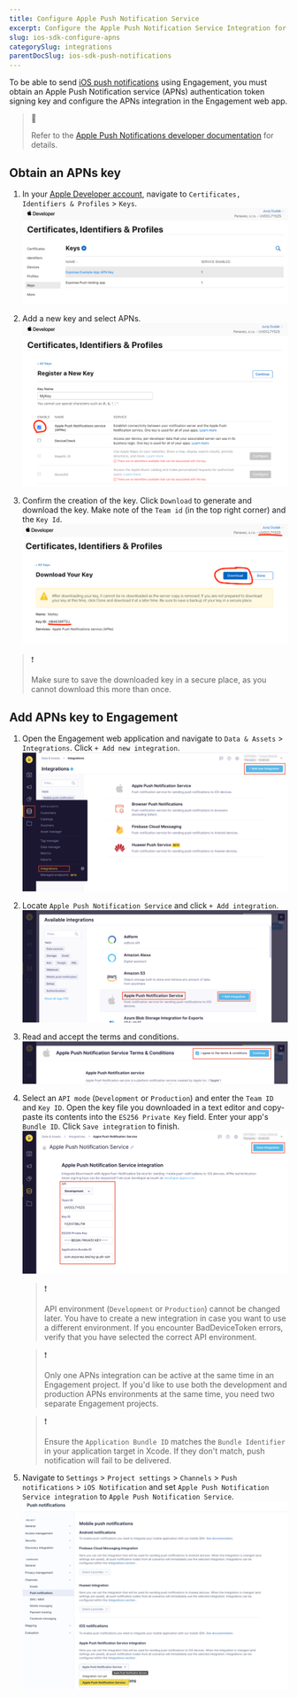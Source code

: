 ```yaml
---
title: Configure Apple Push Notification Service
excerpt: Configure the Apple Push Notification Service Integration for Engagement
slug: ios-sdk-configure-apns
categorySlug: integrations
parentDocSlug: ios-sdk-push-notifications
---
```


To be able to send [iOS push notifications](https://documentation.bloomreach.com/engagement/docs/ios-sdk-push-notifications) using Engagement, you must obtain an Apple Push Notification service (APNs) authentication token signing key and configure the APNs integration in the Engagement web app.

> 📘
>
> Refer to the [Apple Push Notifications developer documentation](https://developer.apple.com/documentation/usernotifications) for details.

## Obtain an APNs key

1. In your [Apple Developer account](https://developer.apple.com/account/resources/authkeys/list), navigate to `Certificates, Identifiers & Profiles` > `Keys`.
![Apple Developer - APNs keys](https://raw.githubusercontent.com/exponea/exponea-ios-sdk/main/Documentation/images/apns1.png)

2. Add a new key and select APNs.
![Apple Developer - register a new APNs key](https://raw.githubusercontent.com/exponea/exponea-ios-sdk/main/Documentation/images/apns2.png)

3. Confirm the creation of the key. Click `Download` to generate and download the key. Make note of the `Team id` (in the top right corner) and the `Key Id`.
![Apple Developer - download APNs key](https://raw.githubusercontent.com/exponea/exponea-ios-sdk/main/Documentation/images/apns3.png)

> ❗️
>
> Make sure to save the downloaded key in a secure place, as you cannot download this more than once.

## Add APNs key to Engagement

1. Open the Engagement web application and navigate to `Data & Assets` > `Integrations`. Click `+ Add new integration`.
![Engagement Integrations - Add new integration](https://raw.githubusercontent.com/exponea/exponea-ios-sdk/main/Documentation/images/apns4.png)

2. Locate `Apple Push Notification Service` and click `+ Add integration`.
![Engagement Integrations - Select Apple Push Notification Service integration](https://raw.githubusercontent.com/exponea/exponea-ios-sdk/main/Documentation/images/apns5.png)

3. Read and accept the terms and conditions.
![Engagement Integrations - Accept terms and conditions](https://raw.githubusercontent.com/exponea/exponea-ios-sdk/main/Documentation/images/apns6.png)

4. Select an `API mode` (`Development` or `Production`) and enter the `Team ID` and `Key ID`. Open the key file you downloaded in a text editor and copy-paste its contents into the `ES256 Private Key` field. Enter your app's `Bundle ID`. Click `Save integration` to finish.
![Engagement Integrations - Configure APNs integration](https://raw.githubusercontent.com/exponea/exponea-ios-sdk/main/Documentation/images/apns7.png)
   > ❗️
   >
   > API environment (`Development` or `Production`) cannot be changed later. You have to create a new integration in case you want to use a different environment. If you encounter BadDeviceToken errors, verify that you have selected the correct API environment.
   
   > ❗️
   >
   > Only one APNs integration can be active at the same time in an Engagement project. If you'd like to use both the development and production APNs environments at the same time, you need two separate Engagement projects.

   > ❗️
   >
   > Ensure the `Application Bundle ID` matches the `Bundle Identifier` in your application target in Xcode. If they don't match, push notification will fail to be delivered.


5. Navigate to `Settings` > `Project settings` > `Channels` > `Push notifications` > `iOS Notification` and set `Apple Push Notification Service integration` to `Apple Push Notification Service`.
![Engagement - Select APNs integration](https://raw.githubusercontent.com/exponea/exponea-ios-sdk/main/Documentation/images/apns8.png)

